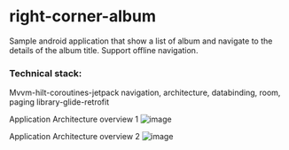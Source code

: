 # right-corner-album
Sample android  application that show a list of album and navigate to the details of the album title.
Support offline navigation.


<h3>Technical stack:</h1>
Mvvm-hilt-coroutines-jetpack navigation, architecture, databinding, room, paging library-glide-retrofit

Application Architecture overview 1
![image](https://user-images.githubusercontent.com/47614526/131268911-8ef7851d-4066-465f-b750-6abbf0b740a5.png)

Application Architecture overview 2
![image](https://user-images.githubusercontent.com/47614526/131268950-03ef78d6-1448-4683-8455-b113d759c63c.png)
